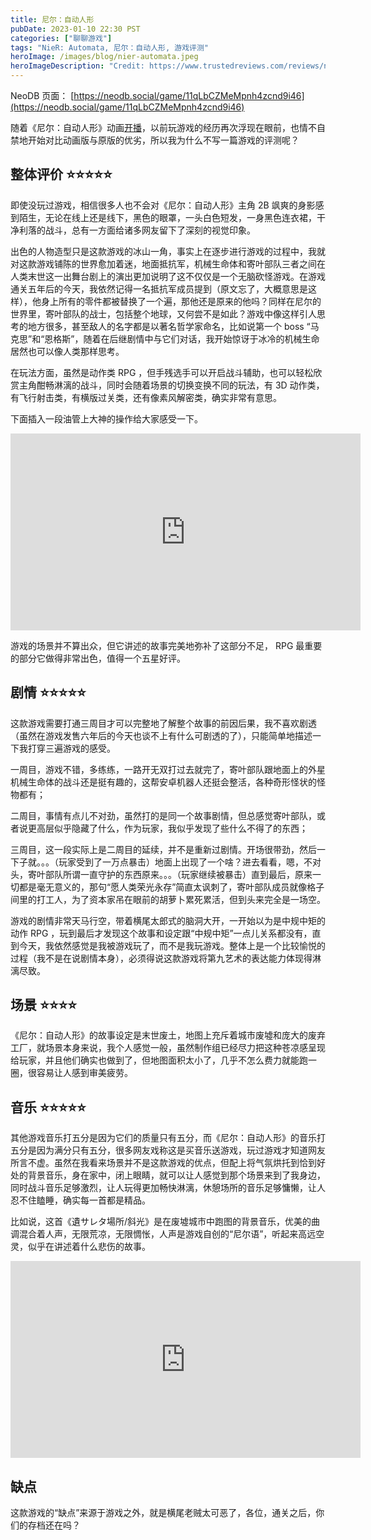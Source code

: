 ```yaml
---
title: 尼尔：自动人形
pubDate: 2023-01-10 22:30 PST
categories: ["聊聊游戏"]
tags: "NieR: Automata, 尼尔：自动人形, 游戏评测"
heroImage: /images/blog/nier-automata.jpeg
heroImageDescription: "Credit: https://www.trustedreviews.com/reviews/nier-automata-become-as-gods-edition"
---
```


NeoDB 页面： [https://neodb.social/game/11qLbCZMeMpnh4zcnd9i46](https://neodb.social/game/11qLbCZMeMpnh4zcnd9i46)

随着《尼尔：自动人形》动画[开播](https://www.crunchyroll.com/series/GNVHKNPW1/nierautomata-ver11a)，以前玩游戏的经历再次浮现在眼前，也情不自禁地开始对比动画版与原版的优劣，所以我为什么不写一篇游戏的评测呢？

## **整体评价** ⭐️⭐️⭐️⭐️⭐️

即使没玩过游戏，相信很多人也不会对《尼尔：自动人形》主角 2B 飒爽的身影感到陌生，无论在线上还是线下，黑色的眼罩，一头白色短发，一身黑色连衣裙，干净利落的战斗，总有一方面给诸多网友留下了深刻的视觉印象。

出色的人物造型只是这款游戏的冰山一角，事实上在逐步进行游戏的过程中，我就对这款游戏铺陈的世界愈加着迷，地面抵抗军，机械生命体和寄叶部队三者之间在人类末世这一出舞台剧上的演出更加说明了这不仅仅是一个无脑砍怪游戏。在游戏通关五年后的今天，我依然记得一名抵抗军成员提到（原文忘了，大概意思是这样），他身上所有的零件都被替换了一个遍，那他还是原来的他吗？同样在尼尔的世界里，寄叶部队的战士，包括整个地球，又何尝不是如此？游戏中像这样引人思考的地方很多，甚至敌人的名字都是以著名哲学家命名，比如说第一个 boss “马克思”和“恩格斯”，随着在后继剧情中与它们对话，我开始惊讶于冰冷的机械生命居然也可以像人类那样思考。

在玩法方面，虽然是动作类 RPG ，但手残选手可以开启战斗辅助，也可以轻松欣赏主角酣畅淋漓的战斗，同时会随着场景的切换变换不同的玩法，有 3D 动作类，有飞行射击类，有横版过关类，还有像素风解密类，确实非常有意思。

下面插入一段油管上大神的操作给大家感受一下。

<iframe width="560" height="315" src="https://www.youtube.com/embed/VFyu1qvub7A?si=Nu6Mp2FUGugi-KSL" title="YouTube video player" frameborder="0" allow="accelerometer; autoplay; clipboard-write; encrypted-media; gyroscope; picture-in-picture; web-share" referrerpolicy="strict-origin-when-cross-origin" allowfullscreen></iframe>

游戏的场景并不算出众，但它讲述的故事完美地弥补了这部分不足， RPG 最重要的部分它做得非常出色，值得一个五星好评。

## **剧情** ⭐️⭐️⭐️⭐️⭐️

这款游戏需要打通三周目才可以完整地了解整个故事的前因后果，我不喜欢剧透（虽然在游戏发售六年后的今天也谈不上有什么可剧透的了），只能简单地描述一下我打穿三遍游戏的感受。

一周目，游戏不错，多练练，一路开无双打过去就完了，寄叶部队跟地面上的外星机械生命体的战斗还是挺有趣的，这帮安卓机器人还挺会整活，各种奇形怪状的怪物都有；

二周目，事情有点儿不对劲，虽然打的是同一个故事剧情，但总感觉寄叶部队，或者说更高层似乎隐藏了什么，作为玩家，我似乎发现了些什么不得了的东西；

三周目，这一段实际上是二周目的延续，并不是重新过剧情。开场很带劲，然后一下子就。。。（玩家受到了一万点暴击）地面上出现了一个啥？进去看看，嗯，不对头，寄叶部队所谓一直守护的东西原来。。。（玩家继续被暴击）直到最后，原来一切都是毫无意义的，那句“愿人类荣光永存”简直太讽刺了，寄叶部队成员就像格子间里的打工人，为了资本家吊在眼前的胡萝卜累死累活，但到头来完全是一场空。

游戏的剧情非常天马行空，带着横尾太郎式的脑洞大开，一开始以为是中规中矩的动作 RPG ，玩到最后才发现这个故事和设定跟“中规中矩”一点儿关系都没有，直到今天，我依然感觉是我被游戏玩了，而不是我玩游戏。整体上是一个比较愉悦的过程（我不是在说剧情本身），必须得说这款游戏将第九艺术的表达能力体现得淋漓尽致。

## 场景 ⭐️⭐️⭐️⭐️

《尼尔：自动人形》的故事设定是末世废土，地图上充斥着城市废墟和庞大的废弃工厂，就场景本身来说，我个人感觉一般，虽然制作组已经尽力把这种苍凉感呈现给玩家，并且他们确实也做到了，但地图面积太小了，几乎不怎么费力就能跑一圈，很容易让人感到审美疲劳。

## 音乐 ⭐️⭐️⭐️⭐️⭐️

其他游戏音乐打五分是因为它们的质量只有五分，而《尼尔：自动人形》的音乐打五分是因为满分只有五分，很多网友戏称这是买音乐送游戏，玩过游戏才知道网友所言不虚。虽然在我看来场景并不是这款游戏的优点，但配上将气氛烘托到恰到好处的背景音乐，身在家中，闭上眼睛，就可以让人感觉到那个场景来到了我身边，同时战斗音乐足够激烈，让人玩得更加畅快淋漓，休憩场所的音乐足够慵懒，让人忍不住瞌睡，确实每一首都是精品。

比如说，这首《遺サレタ場所/斜光》是在废墟城市中跑图的背景音乐，优美的曲调混合着人声，无限荒凉，无限惆怅，人声是游戏自创的“尼尔语”，听起来高远空灵，似乎在讲述着什么悲伤的故事。

<iframe width="560" height="315" src="https://www.youtube.com/embed/hMw-DUnR10s?si=tnNRZDC2J_y4qICW" title="YouTube video player" frameborder="0" allow="accelerometer; autoplay; clipboard-write; encrypted-media; gyroscope; picture-in-picture; web-share" referrerpolicy="strict-origin-when-cross-origin" allowfullscreen></iframe>

## 缺点

这款游戏的“缺点”来源于游戏之外，就是横尾老贼太可恶了，各位，通关之后，你们的存档还在吗？
